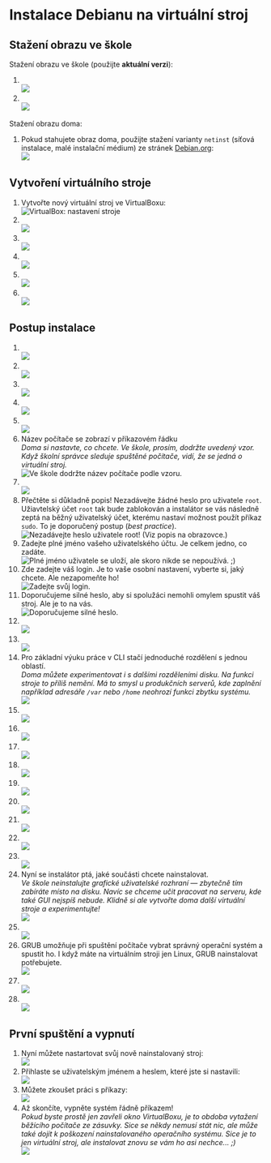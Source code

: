 # Instalace Debianu na virtuální stroj

## Stažení obrazu ve škole

Stažení obrazu ve škole (použijte **aktuální verzi**):
1. <br />![](img/010_dilna.png)
1. <br />![](img/020_d-img.png)

Stažení obrazu doma:
1. Pokud stahujete obraz doma, použijte stažení varianty <code>netinst</code> (síťová instalace, malé instalační médium) ze stránek [Debian.org](https://www.debian.org):<br />![](img/030_download.png)

## Vytvoření virtuálního stroje
1. Vytvořte nový virtuální stroj ve VirtualBoxu:<br />![VirtualBox: nastavení stroje](img/040_vm-config.png)
1. <br />![](img/045_vm-config-cpu.png)
1. <br />![](img/050_vm-disk.png)
1. <br />![](img/060_start.png)
1. <br />![](img/070_select-dvd.png)
1. <br />![](img/080_add-iso.png)

## Postup instalace
1. <br />![](img/090_installer.png)
1. <br />![](img/100_lang.png)
1. <br />![](img/110_lang2.png)
1. <br />![](img/120_keyb.png)
1. <br />![](img/125_install.png)
1. Název počítače se zobrazí v&nbsp;příkazovém řádku<br />
_Doma si nastavte, co chcete. Ve škole, prosím, dodržte uvedený vzor. Když školní správce sleduje spuštěné počítače, vidí, že se jedná o virtuální stroj._<br />![Ve škole dodržte název počítače podle vzoru.](img/130_hostname.png)
1. <br />![](img/140_domain.png)
1. Přečtěte si důkladně popis! Nezadávejte žádné heslo pro uživatele `root`. Užiavtelský účet `root` tak bude zablokován a instalátor se vás následně zeptá na běžný uživatelský účet, kterému nastaví možnost použít příkaz `sudo`. To je doporučený postup (_best practice_).<br />![Nezadávejte heslo uživatele root! (Viz popis na obrazovce.)](img/150_no-root.png)
1. Zadejte plné jméno vašeho uživatelského účtu. Je celkem jedno, co zadáte.<br />![Plné jméno uživatele se uloží, ale skoro nikde se nepoužívá. ;)](img/160_username.png)
1. Zde zadejte váš login. Je to vaše osobní nastavení, vyberte si, jaký chcete. Ale nezapomeňte ho!<br />![Zadejte svůj login.](img/170_username2.png)
1. Doporučujeme silné heslo, aby si spolužáci nemohli omylem spustit váš stroj. Ale je to na vás.<br />![Doporučujeme silné heslo.](img/180_passwd.png)
1. <br />![](img/190_rozdeleni.png)
1. <br />![](img/200_disk.png)
1. Pro základní výuku práce v CLI stačí jednoduché rozdělení s&nbsp;jednou oblastí.<br />
_Doma můžete experimentovat i s&nbsp;dalšími rozděleními disku. Na funkci stroje to příliš nemění. Má to smysl u produkčních serverů, kde zaplnění například adresáře `/var` nebo `/home` neohrozí funkci zbytku systému._<br />![](img/210_vse-v-jednom.png)
1. <br />![](img/220_format.png)
1. <br />![](img/230_format.png)
1. <br />![](img/240_copy.png)
1. <br />![](img/250_dalsi-ne.png)
1. <br />![](img/250_mirror.png)
1. <br />![](img/260_mirror2.png)
1. <br />![](img/270_no-proxy.png)
1. <br />![](img/280_apt.png)
1. <br />![](img/290_baliky.png)
1. Nyní se instalátor ptá, jaké součásti chcete nainstalovat.<br />
_Ve škole neinstalujte grafické uživatelské rozhraní &mdash; zbytečně tím zabíráte místo na disku. Navíc se chceme učit pracovat na serveru, kde také GUI nejspíš nebude. Klidně si ale vytvořte doma další virtuální stroje a experimentujte!_<br />![](img/300_tasksel.png)
1. <br />![](img/310_install.png)
1. GRUB umožňuje při spuštění počítače vybrat správný operační systém a spustit ho. I když máte na virtuálním stroji jen Linux, GRUB nainstalovat potřebujete.<br />![](img/320_grub.png)
1. <br />![](img/330_grub2.png)
1. <br />![](img/340_hotovo.png)

## První spuštění a vypnutí
1. Nyní můžete nastartovat svůj nově nainstalovaný stroj:<br />![](img/350_boot.png)
1. Přihlaste se uživatelským jménem a heslem, které jste si nastavili:<br />![](img/360_login.png)
1. Můžete zkoušet práci s&nbsp;příkazy:<br />![](img/370_cli.png)
1. Až skončíte, vypněte systém řádně příkazem!<br />
_Pokud byste prostě jen zavřeli okno VirtualBoxu, je to obdoba vytažení běžícího počítače ze zásuvky. Sice se někdy nemusí stát nic, ale může také dojít k&nbsp;poškození nainstalovaného operačního systému. Sice je to jen virtuální stroj, ale instalovat znovu se vám ho asi nechce... ;)_<br />![](img/380_shutdown.png)



